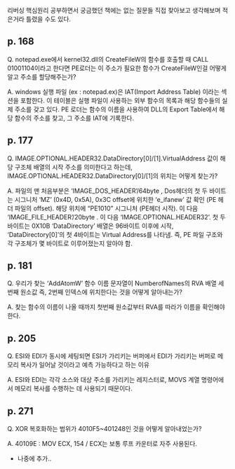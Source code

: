 리버싱 핵심원리 공부하면서 궁금했던 책에는 없는 질문들
직접 찾아보고 생각해보며 적은거라 틀렸을 수도 있다.

## p. 168

Q. notepad.exe에서 kernel32.dll의 CreateFileW의 함수를 호출할 때 CALL 01001104이라고 한다면 PE로더는 이 주소가 필요한 함수가 CreateFileW인걸 어떻게 알고 주소를 할당해주는가?

A. windows 실행 파일 (ex : notepad.ex)은 IAT(Import Address Table) 이라는 섹션을 포함한다. 이 테이블은 실행 파일이 사용하는 외부 함수의 목록과 해당 함수들의 실제 주소를 갖고 있다. PE 로더는 함수의 이름을 사용하여 DLL의 Export Table에서 해당 함수의 주소를 찾고, 그 주소를 IAT에 기록한다.

## p. 177

Q. IMAGE.OPTIONAL.HEADER32.DataDirectory[0]/[1].VirtualAddress 값이 해당 구조체 배열의 시작 주소를 의미한다고 하는데, IMAGE.OPTIONAL.HEADER32.DataDirectory[0]/[1]의 위치는 어떻게 찾는가?

A. 파일의 맨 처음부분은 ‘IMAGE_DOS_HEADER’/64byte ,  Dos헤더의 첫 두 바이트는 시그니처 ‘MZ’ (0x4D, 0x5A), 0x3C offset에 위치한 ‘e_ifanew’ 값 확인 (PE 헤더 파일의 offset). 해당 위치에 “PE1010” 시그니처 (PE헤더 시작). 이 다음 ‘IMAGE_FILE_HEADER’/20byte . 이 다음 ‘IMAGE.OPTIONAL.HEADER32’. 첫 두 바이트는 0X10B ‘DataDirectory’ 배열은 96바이트 이후에 시작, ‘DataDirectory[0]’의 첫 4바이트는 Virtual Address를 나타냄. 즉, PE 파일 구조와 각 구조체가 몇 바이트로 이루어졌는지 알아야 함.

## p. 181

Q. 우리가 찾는 ‘AddAtomW’ 함수 이름 문자열이 NumberofNames의 RVA 배열 세 번째 원소값 즉, 2번째 인덱스에 위치한다는 것을 어떻게 알아내는가?

A. 찾는 함수의 이름이 나올 때까지 첫번째 원소값부터 RVA를 따라가 이름을 확인해야 한다.

## p. 205

Q. ESI와 EDI가 동시에 세팅되면 ESI가 가리키는 버퍼에서 EDI가 가리키는 버퍼로 메모리 복사가 일어날 것이라고 예측 가능하다고 하는 이유

A. ESI와 EDI는 각각 소스와 대상 주소를 가리키는 레지스터로, MOVS 계열 명령어에서 메모리 복사를 수행하는 데 사용되기 때문이다.

## p. 271

Q. XOR 복호화하는 범위가 4010F5~401248인 것을 어떻게 알아내었는가?

A. 40109E : MOV ECX, 154 / ECX는 보통 루프 카운터로 자주 사용된다.

- 나중에 추가..